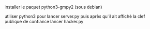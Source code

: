 installer le paquet python3-gmpy2 (sous debian)

utiliser python3 pour lancer server.py puis après qu'il ait affiché la clef publique de confiance lancer hacker.py
